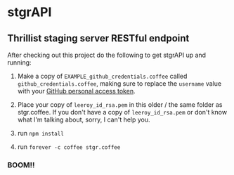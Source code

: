 stgrAPI
====

## Thrillist staging server RESTful endpoint

After checking out this project do the following to get stgrAPI up and running:

1. Make a copy of `EXAMPLE_github_credentials.coffee` called `github_credentials.coffee`, making sure to replace the `username` value with your [GitHub personal access token](https://github.com/blog/1509-personal-api-tokens).

1. Place your copy of `leeroy_id_rsa.pem` in this older / the same folder as stgr.coffee. If you don't have a copy of `leeroy_id_rsa.pem` or don't know what I'm talking about, sorry, I can't help you.

1. run `npm install`

1. run `forever -c coffee stgr.coffee`

### BOOM!!